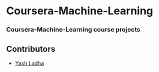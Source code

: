 # Coursera-Machine-Learning

### Coursera-Machine-Learning course projects
## Contributors
* [Yash Ladha](https://github.com/yashLadha/)
